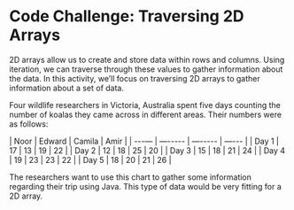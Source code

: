 # Code Challenge: Traversing 2D Arrays
2D arrays allow us to create and store data within rows and columns. Using iteration, we can traverse through these values to gather information about the data. In this activity, we’ll focus on traversing 2D arrays to gather information about a set of data.

Four wildlife researchers in Victoria, Australia spent five days counting the number of koalas they came across in different areas. Their numbers were as follows:

| Noor | Edward | Camila | Amir |
| ---— | —----- | —----- | —--- |
| Day 1 | 17 | 13 | 19 | 22 |
| Day 2 | 12 | 18 | 25 | 20 |
| Day 3 | 15 | 18 | 21 | 24 |
| Day 4 | 19 | 23 | 23 | 22 |
| Day 5 | 18 | 20 | 21 | 26 |

The researchers want to use this chart to gather some information regarding their trip using Java. This type of data would be very fitting for a 2D array.

